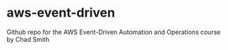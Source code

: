 # aws-event-driven
Github repo for the AWS Event-Driven Automation and Operations course by Chad Smith
